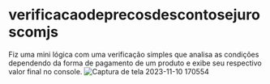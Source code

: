 # verificacaodeprecosdescontosejuroscomjs
Fiz uma mini lógica com uma verificação simples que analisa as condições dependendo da forma de pagamento de um produto e exibe seu respectivo valor final no console.
![Captura de tela 2023-11-10 170554](https://github.com/EliaxZen/verificacaodeprecosdescontosejuroscomjs/assets/132005740/dda6621b-5d3e-4d9f-8924-e61c9fba89cc)
